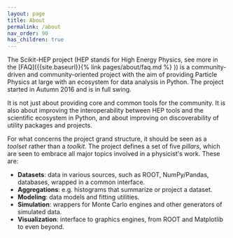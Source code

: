 ```yaml
---
layout: page
title: About
permalink: /about
nav_order: 90
has_children: true
---
```


The Scikit-HEP project
(HEP stands for High Energy Physics, see more in the [FAQ]({{site.baseurl}}{% link pages/about/faq.md %} ))
is a community-driven and
community-oriented project with the aim of providing Particle Physics at
large with an ecosystem for data analysis in Python. The project started
in Autumn 2016 and is in full swing.

It is not just about providing core and common tools for the community.
It is also about improving the interoperability between HEP tools and
the scientific ecosystem in Python, and about improving on
discoverability of utility packages and projects.

For what concerns the project grand structure, it should be seen as a
_toolset_ rather than a _toolkit_. The project defines a set of five
_pillars_, which are seen to embrace all major topics involved in a
physicist\'s work. These are:

- **Datasets**: data in various sources, such as ROOT, NumPy/Pandas,
  databases, wrapped in a common interface.
- **Aggregations**: e.g. histograms that summarize or project a
  dataset.
- **Modeling**: data models and fitting utilities.
- **Simulation**: wrappers for Monte Carlo engines and other
  generators of simulated data.
- **Visualization**: interface to graphics engines, from ROOT and
  Matplotlib to even beyond.
